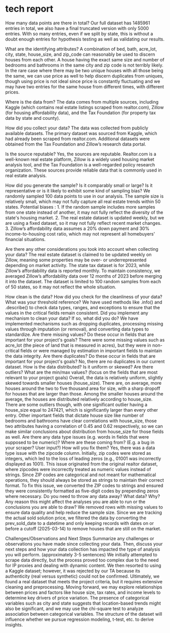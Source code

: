 # tech report
How many data points are there in total?
Our full dataset has 1485961 entries in total, we also have a final truncated version with only 5000 entries. With so many entries, even if we split by state, this is without a doubt enough entries for hypothesis testing as well as validating our results.

What are the identifying attributes?
A combination of bed, bath, acre_lot, city, state, house_size, and zip_code can reasonably be used to discern houses from each other. A house having the exact same size and number of bedrooms and bathrooms in the same city and zip code is not terribly likely. In the rare case where there may be two unique houses with all those being the same, we can use price as well to help discern duplicates from uniques, though using price is not ideal since price is constantly fluctuating and we may have two entries for the same house from different times, with different prices.

Where is the data from?
The data comes from multiple sources, including Kaggle (which contains real estate listings scraped from realtor.com), Zillow (for housing affordability data), and the Tax Foundation (for property tax data by state and county).

How did you collect your data?
The data was collected from publicly available datasets. The primary dataset was sourced from Kaggle, which had already been scraped from realtor.com. Additional datasets were obtained from the Tax Foundation and Zillow’s research data portal.

Is the source reputable?
Yes, the sources are reputable. Realtor.com is a well-known real estate platform, Zillow is a widely used housing market analysis tool, and the Tax Foundation is a well-regarded policy research organization. These sources provide reliable data that is commonly used in real estate analysis.

How did you generate the sample? Is it comparably small or large? Is it representative or is it likely to exhibit some kind of sampling bias?
We randomly sampled 100 data points to use in our analysis. The sample size is relatively small, which may not fully capture all real estate trends within 50 states. Potential biases : 1. If the random sample includes more samples from one state instead of another, it may not fully reflect the diversity of the state's housing market. 2. The real estate dataset is updated weekly, but we are using a fixed dataset, so it may not fully reflect recent market changes. 3. Zillow’s affordability data assumes a 20% down payment and 30% income-to-housing cost ratio, which may not represent all homebuyers' financial situations.

Are there any other considerations you took into account when collecting your data?
The real estate dataset is claimed to be updated weekly on Zillow, meaning some properties may be over- or underrepresented depending on market activity. The state tax dataset is for 2023, while Zillow’s affordability data is reported monthly. To maintain consistency, we averaged Zillow’s affordability data over 12 months of 2023 before merging it into the dataset. The dataset is limited to 100 random samples from each of 50 states, so it may not reflect the whole situation. 

How clean is the data? 
How did you check for the cleanliness of your data? What was your threshold reference?
We have used methods like .info() and .describe() to check data types, ranges, and exceptions to ensure that the values in the critical fields remain consistent.
Did you implement any mechanism to clean your data? If so, what did you do?
We have implemented mechanisms such as dropping duplicates, processing missing values through imputation (or removal), and converting data types to standardize.
Are there missing values? Do these occur in fields that are important for your project's goals?
There were some missing values such as acre_lot (the piece of land that is measured in acres), but they were in non-critical fields or were managed by estimation in important fields to maintain the data integrity.
Are there duplicates? Do these occur in fields that are important for your project's goals?
No, there are no duplicates in our current dataset. 
How is the data distributed? Is it uniform or skewed? Are there outliers? What are the min/max values? (focus on the fields that are most relevant to your project goals)
Overall, the data is relatively uniform, slightly skewed towards smaller houses (house_size). There are, on average, more houses around the two to five thousand area for size, with a sharp dropoff for houses that are larger than those. Among the smaller houses around the average, the houses are distributed relatively according to house_size. There are some outliers though, with one significant outlier having a house_size equal to 247421, which is significantly larger than every other entry. Other important fields that dictate house size like number of bedrooms and bathrooms have clear correlations with house_size, those two attributes having a correlation of 0.45 and 0.62 respectively, so we can make similar conclusions about distribution from house_size for those fields as well.
Are there any data type issues (e.g. words in fields that were supposed to be numeric)? Where are these coming from? (E.g. a bug in your scraper? User input?) How will you fix them?
Yes, there was a data type issue with the zipcode column. Initially, zip codes were stored as integers, which led to the loss of leading zeros (e.g., 01001 was incorrectly displayed as 1001). This issue originated from the original realtor dataset, where zipcodes were incorrectly treated as numeric values instead of strings. Since ZIP codes are categorical and not meant for mathematical operations, they should always be stored as strings to maintain their correct format. To fix this issue, we converted the ZIP codes to strings and ensured they were consistently formatted as five-digit codes by prepending zeros where necessary.
Do you need to throw any data away? What data? Why? Any reason this might affect the analyses you are able to run or the conclusions you are able to draw?
We removed rows with missing values to ensure data quality and help reduce the sample size. Since we are tracking the actual sold solution price, we filtered the data by converting the prev_sold_date to a datetime and only keeping records with dates on or before a cutoff (2025-03-14) to remove houses that are still on the market.

Challenges/Observations and Next Steps
Summarize any challenges or observations you have made since collecting your data. Then, discuss your next steps and how your data collection has impacted the type of analysis you will perform. (approximately 3-5 sentences)
We initially attempted to scrape data directly, but the process proved too complex due to the need for IP proxies and dealing with dynamic content. We then resorted to using a Kaggle dataset; however, it was rejected by our TA because its authenticity (real versus synthetic) could not be confirmed. Ultimately, we found a real dataset that meets the project criteria, but it requires extensive cleaning and preprocessing. Moving forward,  we may explore relationships between prices and factors like house size, tax rates, and income levels to determine key drivers of price variation. The presence of categorical variables such as city and state suggests that location-based trends might also be significant, and we may use the chi-square test to analyze association between categorical variables. The structure of the dataset will influence whether we pursue regression modeling, t-test, etc. to derive insights.
